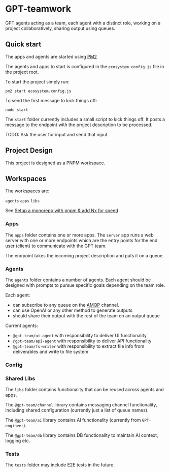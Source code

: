# GPT-teamwork

GPT agents acting as a team, each agent with a distinct role, working on a project collaboratively, sharing output using queues.

## Quick start

The apps and agents are started using [PM2](https://pm2.keymetrics.io/docs/usage/quick-start/)

The agents and apps to start is configured in the `ecosystem.config.js` file in the project root.

To start the project simply run:

`pm2 start ecosystem.config.js`

To send the first message to kick things off:

`node start`

The `start` folder currently includes a small script to kick things off. It posts a message to the endpoint with the project description to be processed.

TODO: Ask the user for input and send that input

## Project Design

This project is designed as a PNPM workspace.

## Workspaces

The workspaces are:

`agents`
`apps`
`libs`

See [Setup a monorepo with pnpm & add Nx for speed](https://blog.nrwl.io/setup-a-monorepo-with-pnpm-workspaces-and-speed-it-up-with-nx-bc5d97258a7e)

### Apps

The `apps` folder contains one or more apps.
The `server` app runs a web server with one or more endpoints which are the entry points for the end user (client) to communicate with the GPT team.

The endpoint takes the incoming project description and puts it on a queue.

### Agents

The `agents` folder contains a number of agents. Each agent should be designed with prompts to pursue specific goals depending on the team role.

Each agent: 
- can subscribe to any queue on the [AMQP](https://www.npmjs.com/package/amqplib) channel.
- can use OpenAI or any other method to generate outputs
- should share their output with the rest of the team on an output queue

Current agents:

- `@gpt-team/ui-agent` with responsibility to deliver UI functionality
- `@gpt-team/api-agent` with responsibility to deliver API functionality
- `@gpt-team/fs-writer` with responsibility to extract file info from deliverables and write to file system
  
### Config

### Shared Libs

The `libs` folder contains functionality that can be reused across agents and apps.

The `@gpt-team/channel` library contains messaging channel functionality, including shared configuration (currently just a list of queue names).

The `@gpt-team/ai` library contains AI functionality (currently from `GPT-engineer`).

The `@gpt-team/db` library contains DB functionality to maintain AI context, logging etc.


### Tests

The `tests` folder may include E2E tests in the future. 

